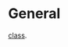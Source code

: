 # General

[class](https://web.dio.me/course/desenvolvendo-testes-utilizando-mockito/learning/2a5df078-ff1a-40ed-8b00-2e4d910275a9?back=/track/coding-the-future-claro-java-spring-boot&tab=undefined&moduleId=undefined).